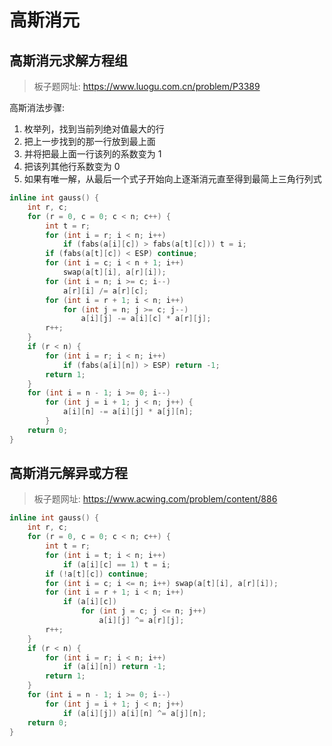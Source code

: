 # 高斯消元

## 高斯消元求解方程组

> 板子题网址: https://www.luogu.com.cn/problem/P3389

高斯消法步骤:
1. 枚举列，找到当前列绝对值最大的行
2. 把上一步找到的那一行放到最上面
3. 并将把最上面一行该列的系数变为 1
4. 把该列其他行系数变为 0
5. 如果有唯一解，从最后一个式子开始向上逐渐消元直至得到最简上三角行列式

```cpp
inline int gauss() {
    int r, c;
    for (r = 0, c = 0; c < n; c++) {
        int t = r;
        for (int i = r; i < n; i++)
            if (fabs(a[i][c]) > fabs(a[t][c])) t = i;
        if (fabs(a[t][c]) < ESP) continue;
        for (int i = c; i < n + 1; i++)
            swap(a[t][i], a[r][i]);
        for (int i = n; i >= c; i--)
            a[r][i] /= a[r][c];
        for (int i = r + 1; i < n; i++)
            for (int j = n; j >= c; j--)
                a[i][j] -= a[i][c] * a[r][j];
        r++;
    }
    if (r < n) {
        for (int i = r; i < n; i++)
            if (fabs(a[i][n]) > ESP) return -1;
        return 1;
    }
    for (int i = n - 1; i >= 0; i--)
        for (int j = i + 1; j < n; j++) {
            a[i][n] -= a[i][j] * a[j][n];
        }
    return 0;
}
```

## 高斯消元解异或方程

> 板子题网址: https://www.acwing.com/problem/content/886

```cpp
inline int gauss() {
    int r, c;
    for (r = 0, c = 0; c < n; c++) {
        int t = r;
        for (int i = t; i < n; i++)
            if (a[i][c] == 1) t = i;
        if (!a[t][c]) continue;
        for (int i = c; i <= n; i++) swap(a[t][i], a[r][i]);
        for (int i = r + 1; i < n; i++)
            if (a[i][c])
                for (int j = c; j <= n; j++)
                    a[i][j] ^= a[r][j];
        r++;
    }
    if (r < n) {
        for (int i = r; i < n; i++)
            if (a[i][n]) return -1;
        return 1;
    }
    for (int i = n - 1; i >= 0; i--)
        for (int j = i + 1; j < n; j++)
            if (a[i][j]) a[i][n] ^= a[j][n];
    return 0;
}
```
